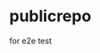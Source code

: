 # publicrepo
for e2e test



























































































































































































































































































































































































































































































































































































































































































































































































































































































































































































































































































































































































































































































































































































































































































































































































































































































































































































































































































































































































































































































